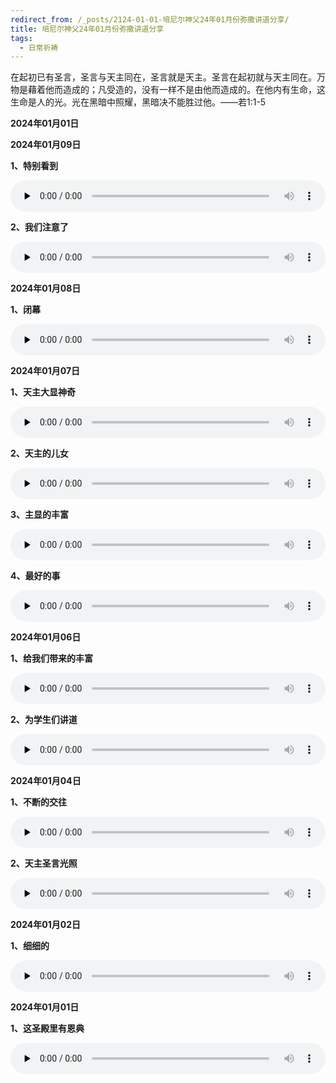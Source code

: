 ```yaml
---
redirect_from: /_posts/2124-01-01-培尼尔神父24年01月份弥撒讲道分享/
title: 培尼尔神父24年01月份弥撒讲道分享
tags:
  - 日常祈祷
---
```


在起初已有圣言，圣言与天主同在，圣言就是天主。圣言在起初就与天主同在。万物是藉着他而造成的；凡受造的，没有一样不是由他而造成的。在他内有生命，这生命是人的光。光在黑暗中照耀，黑暗决不能胜过他。——若1:1-5

**2024年01月01日**

**2024年01月09日**

**1、特别看到**

<audio id="audio" style="width: 100%;height:50px;" controls="controls" preload="none">
      <source id="mp3" src="/2024.01/audio/240109tebie.mp3">
</audio>

**2、我们注意了**

<audio id="audio" style="width: 100%;height:50px;" controls="controls" preload="none">
      <source id="mp3" src="/2024.01/audio/240109zhuyi.mp3">
</audio>

**2024年01月08日**

**1、闭幕**

<audio id="audio" style="width: 100%;height:50px;" controls="controls" preload="none">
      <source id="mp3" src="/2024.01/audio/240108bimu.mp3">
</audio>

**2024年01月07日**

**1、天主大显神奇**

<audio id="audio" style="width: 100%;height:50px;" controls="controls" preload="none">
      <source id="mp3" src="/2024.01/audio/240107shenqi.mp3">
</audio>

**2、天主的儿女**

<audio id="audio" style="width: 100%;height:50px;" controls="controls" preload="none">
      <source id="mp3" src="/2024.01/audio/240107ernv.mp3">
</audio>

**3、主显的丰富**

<audio id="audio" style="width: 100%;height:50px;" controls="controls" preload="none">
      <source id="mp3" src="/2024.01/audio/240107zhu.mp3">
</audio>

**4、最好的事**

<audio id="audio" style="width: 100%;height:50px;" controls="controls" preload="none">
      <source id="mp3" src="/2024.01/audio/240107zuihao.mp3">
</audio>

**2024年01月06日**

**1、给我们带来的丰富**

<audio id="audio" style="width: 100%;height:50px;" controls="controls" preload="none">
      <source id="mp3" src="/2024.01/audio/240106fengfu.mp3">
</audio>

**2、为学生们讲道**

<audio id="audio" style="width: 100%;height:50px;" controls="controls" preload="none">
      <source id="mp3" src="/2024.01/audio/240106xuesheng.mp3">
</audio>

**2024年01月04日**

**1、不断的交往**

<audio id="audio" style="width: 100%;height:50px;" controls="controls" preload="none">
      <source id="mp3" src="/2024.01/audio/240104jiaowang.mp3">
</audio>

**2、天主圣言光照**

<audio id="audio" style="width: 100%;height:50px;" controls="controls" preload="none">
      <source id="mp3" src="/2024.01/audio/240102guangzhao.mp3">
</audio>

**2024年01月02日**

**1、细细的**

<audio id="audio" style="width: 100%;height:50px;" controls="controls" preload="none">
      <source id="mp3" src="/2024.01/audio/240102xixide.mp3">
</audio>

**2024年01月01日**

**1、这圣殿里有恩典**

<audio id="audio" style="width: 100%;height:50px;" controls="controls" preload="none">
      <source id="mp3" src="/2024.01/audio/240101shengdian.mp3">
</audio>


